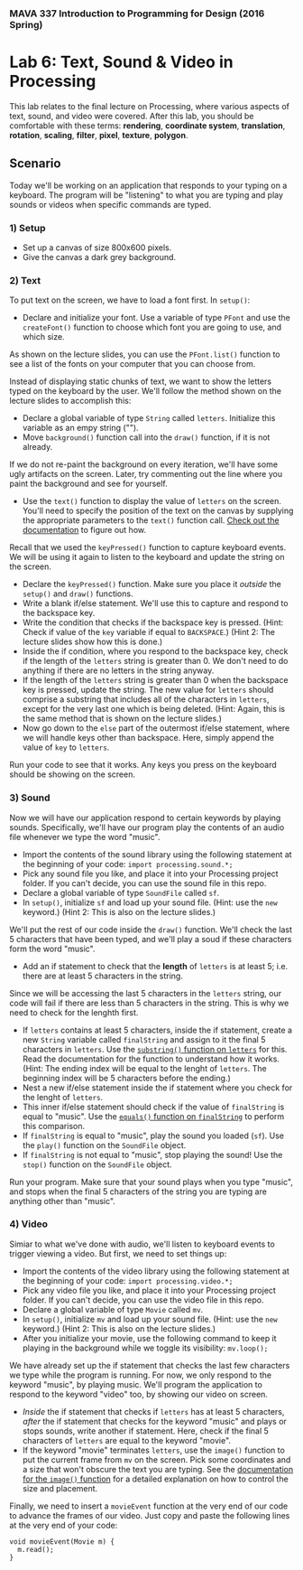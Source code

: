 ### MAVA 337 Introduction to Programming for Design  (2016 Spring)

# Lab 6: Text, Sound & Video in Processing

This lab relates to the final lecture on Processing, where various aspects of text, sound, and video were covered. After this lab, you should be comfortable with these terms: **rendering**, **coordinate system**, **translation**, **rotation**, **scaling**, **filter**, **pixel**, **texture**, **polygon**.

## Scenario

Today we'll be working on an application that responds to your typing on a keyboard. The program will be "listening" to what you are typing and play sounds or videos when specific commands are typed.

### 1) Setup

- Set up a canvas of size 800x600 pixels.
- Give the canvas a dark grey background.

### 2) Text

To put text on the screen, we have to load a font first. In `setup()`:

- Declare and initialize your font. Use a variable of type `PFont` and use the `createFont()` function to choose which font you are going to use, and which size.

As shown on the lecture slides, you can use the `PFont.list()` function to see a list of the fonts on your computer that you can choose from.

Instead of displaying static chunks of text, we want to show the letters typed on the keyboard by the user. We'll follow the method shown on the lecture slides to accomplish this:

- Declare a global variable of type `String` called `letters`. Initialize this variable as an empy string ("").
- Move `background()` function call into the `draw()` function, if it is not already.

If we do not re-paint the background on every iteration, we'll have some ugly artifacts on the screen. Later, try commenting out the line where you paint the background and see for yourself.

- Use the `text()` function to display the value of `letters` on the screen. You'll need to specify the position of the text on the canvas by supplying the appropriate parameters to the `text()` function call. [Check out the documentation](https://processing.org/reference/text_.html) to figure out how.

Recall that we used the `keyPressed()` function to capture keyboard events. We will be using it again to listen to the keyboard and update the string on the screen.

- Declare the `keyPressed()` function. Make sure you place it *outside* the `setup()` and `draw()` functions.
- Write a blank if/else statement. We'll use this to capture and respond to the backspace key.
- Write the condition that checks if the backspace key is pressed. (Hint: Check if value of the `key` variable if equal to `BACKSPACE`.) (Hint 2: The lecture slides show how this is done.)
- Inside the if condition, where you respond to the backspace key, check if the length of the `letters` string is greater than 0. We don't need to do anything if there are no letters in the string anyway.
- If the length of the `letters` string is greater than 0 when the backspace key is pressed, update the string. The new value for `letters` should comprise a substring that includes all of the characters in `letters`, except for the very last one which is being deleted. (Hint: Again, this is the same method that is shown on the lecture slides.)
- Now go down to the `else` part of the outermost if/else statement, where we will handle keys other than backspace. Here, simply append the value of `key` to `letters`.

Run your code to see that it works. Any keys you press on the keyboard should be showing on the screen.

### 3) Sound

Now we will have our application respond to certain keywords by playing sounds. Specifically, we'll have our program play the contents of an audio file whenever we type the word "music".

- Import the contents of the sound library using the following statement at the beginning of your code: `import processing.sound.*;`
- Pick any sound file you like, and place it into your Processing project folder. If you can't decide, you can use the sound file in this repo.
- Declare a global variable of type `SoundFile` called `sf`.
- In `setup()`, initialize `sf` and load up your sound file. (Hint: use the `new` keyword.) (Hint 2: This is also on the lecture slides.)

We'll put the rest of our code inside the `draw()` function. We'll check the last 5 characters that have been typed, and we'll play a soud if these characters form the word "music".

- Add an if statement to check that the **length** of `letters` is at least 5; i.e. there are at least 5 characters in the string.

Since we will be accessing the last 5 characters in the `letters` string, our code will fail if there are less than 5 characters in the string. This is why we need to check for the lenghth first.

- If `letters` contains at least 5 characters, inside the if statement, create a new `String` variable called `finalString` and assign to it the final 5 characters in `letters`. Use the [`substring()` function on `letters`](https://processing.org/reference/String_substring_.html) for this. Read the documentation for the function to understand how it works. (Hint: The ending index will be equal to the lenght of `letters`.  The beginning index will be 5 characters before the ending.)
- Nest a new if/else statement inside the if statement where you check for the lenght of `letters`.
- This inner if/else statement should check if the value of `finalString` is equal to "music". Use the [`equals()` function on `finalString`](https://processing.org/reference/String_equals_.html) to perform this comparison.
- If `finalString` is equal to "music", play the sound you loaded (`sf`). Use the `play()` function on the `SoundFile` object.
- If `finalString` is not equal to "music", stop playing the sound! Use the `stop()` function on the `SoundFile` object.

Run your program. Make sure that your sound plays when you type "music", and stops when the final 5 characters of the string you are typing are anything other than "music".

### 4) Video

Simiar to what we've done with audio, we'll listen to keyboard events to trigger viewing a video. But first, we need to set things up:

- Import the contents of the video library using the following statement at the beginning of your code: `import processing.video.*;`
- Pick any video file you like, and place it into your Processing project folder. If you can't decide, you can use the video file in this repo.
- Declare a global variable of type `Movie` called `mv`.
- In `setup()`, initialize `mv` and load up your sound file. (Hint: use the `new` keyword.) (Hint 2: This is also on the lecture slides.)
- After you initialize your movie, use the following command to keep it playing in the background while we toggle its visibility: `mv.loop();`

We have already set up the if statement that checks the last few characters we type while the program is running. For now, we only respond to the keyword "music", by playing music. We'll program the application to respond to the keyword "video" too, by showing our video on screen.

- *Inside* the if statement that checks if `letters` has at least 5 characters, *after* the if statement that checks for the keyword "music" and plays or stops sounds, write another if statement. Here, check if the final 5 characters of `letters` are equal to the keyword "movie".
- If the keyword "movie" terminates `letters`, use the `image()` function to put the current frame from `mv` on the screen. Pick some coordinates and a size that won't obscure the text you are typing. See the [documentation for the `image()` function](https://processing.org/reference/image_.html) for a detailed explanation on how to control the size and placement.

Finally, we need to insert a `movieEvent` function at the very end of our code to advance the frames of our video. Just copy and paste the following lines at the very end of your code:

    void movieEvent(Movie m) {
      m.read();
    }
